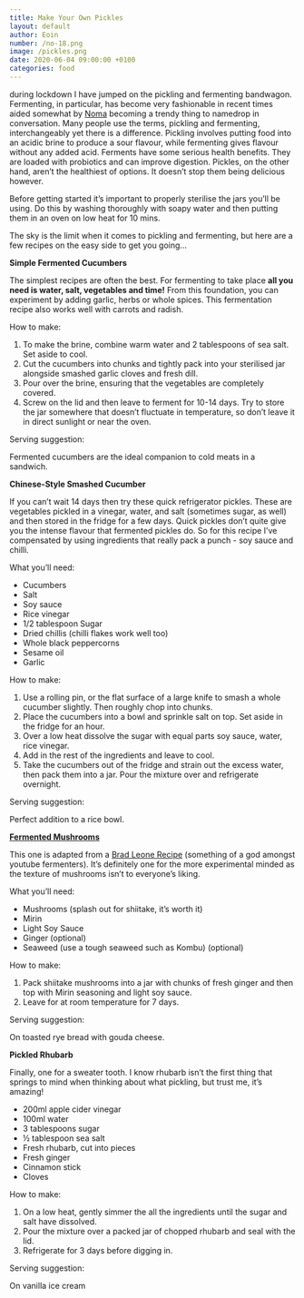 ```yaml
---
title: Make Your Own Pickles
layout: default
author: Eoin
number: /no-18.png
image: /pickles.png
date: 2020-06-04 09:00:00 +0100
categories: food
---
```


during lockdown I have jumped on the pickling and fermenting bandwagon. Fermenting, in particular, has become very fashionable in recent times aided somewhat by [Noma](https://www.amazon.co.uk/Noma-Guide-Fermentation-Foundations-Flavor/dp/1579657184) becoming a trendy thing to namedrop in conversation. Many people use the terms, pickling and fermenting, interchangeably yet there is a difference. Pickling involves putting food into an acidic brine to produce a sour flavour, while fermenting gives flavour without any added acid. Ferments have some serious health benefits. They are loaded with probiotics and can improve digestion. Pickles, on the other hand, aren’t the healthiest of options. It doesn’t stop them being delicious however.  

Before getting started it’s important to properly sterilise the jars you’ll be using. Do this by washing thoroughly with soapy water and then putting them in an oven on low heat for 10 mins. 

The sky is the limit when it comes to pickling and fermenting, but here are a few recipes on the easy side to get you going…

**Simple Fermented Cucumbers**

The simplest recipes are often the best. For fermenting to take place **all you need is water, salt, vegetables and time!** From this foundation, you can experiment by adding garlic, herbs or whole spices. This fermentation recipe also works well with carrots and radish. 

How to make:

1. To make the brine, combine warm water and 2 tablespoons of sea salt. Set aside to cool. 
2. Cut the cucumbers into chunks and tightly pack into your sterilised jar alongside smashed garlic cloves and fresh dill. 
3. Pour over the brine, ensuring that the vegetables are completely covered. 
4. Screw on the lid and then leave to ferment for 10-14 days. Try to store the jar somewhere that doesn’t fluctuate in temperature, so don’t leave it in direct sunlight or near the oven. 

Serving suggestion: 

Fermented cucumbers are the ideal companion to cold meats in a sandwich.  

**Chinese-Style Smashed Cucumber**

If you can’t wait 14 days then try these quick refrigerator pickles. These are vegetables pickled in a vinegar, water, and salt (sometimes sugar, as well) and then stored in the fridge for a few days. Quick pickles don’t quite give you the intense flavour that fermented pickles do. So for this recipe I’ve compensated by using ingredients that really pack a punch - soy sauce and chilli. 

What you’ll need:

- Cucumbers 
- Salt
- Soy sauce
- Rice vinegar 
- 1/2 tablespoon Sugar 
- Dried chillis (chilli flakes work well too)
- Whole black peppercorns 
- Sesame oil
- Garlic 

How to make:

1. Use a rolling pin, or the flat surface of a large knife to smash a whole cucumber slightly. Then roughly chop into chunks.
2. Place the cucumbers into a bowl and sprinkle salt on top. Set aside in the fridge for an hour. 
3. Over a low heat dissolve the sugar with equal parts soy sauce, water, rice vinegar.
4. Add in the rest of the ingredients and leave to cool. 
5. Take the cucumbers out of the fridge and strain out the excess water, then pack them into a jar. Pour the mixture over and refrigerate overnight.

Serving suggestion: 

Perfect addition to a rice bowl. 

[**Fermented Mushrooms** 
](https://www.youtube.com/watch?v=_-JLeZbixM4)

This one is adapted from a [Brad Leone Recipe](https://www.youtube.com/watch?v=_-JLeZbixM4) (something of a god amongst youtube fermenters). It’s definitely one for the more experimental minded as the texture of mushrooms isn’t to everyone’s liking. 

What you’ll need:

- Mushrooms (splash out for shiitake, it’s worth it)
- Mirin 
- Light Soy Sauce
- Ginger (optional)
- Seaweed (use a tough seaweed such as Kombu) (optional)

How to make:

1. Pack shiitake mushrooms into a jar with chunks of fresh ginger and then top with Mirin seasoning and light soy sauce.
2. Leave for at room temperature for 7 days. 

Serving suggestion:

On toasted rye bread with gouda cheese.

**Pickled Rhubarb**

Finally, one for a sweater tooth. I know rhubarb isn’t the first thing that springs to mind when thinking about what pickling, but trust me, it’s amazing!

- 200ml apple cider vinegar
- 100ml water
- 3 tablespoons sugar
- ½ tablespoon sea salt
- Fresh rhubarb, cut into pieces
- Fresh ginger
- Cinnamon stick
- Cloves

How to make:

1. On a low heat, gently simmer the all the ingredients until the sugar and salt have dissolved. 
2. Pour the mixture over a packed jar of chopped rhubarb and seal with the lid. 
3. Refrigerate for 3 days before digging in. 

Serving suggestion:

On vanilla ice cream

